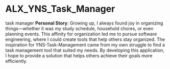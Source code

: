 # ALX_YNS_Task_Manager
task manager
**Personal Story**:
Growing up, I always found joy in organizing things—whether it was my study schedule, household chores, or even planning events. 
This affinity for organization led me to pursue software engineering, where I could create tools that help others stay organized. 
The inspiration for YNS-Task-Management came from my own struggle to find a task management tool that suited my needs. By developing this 
application, I hope to provide a solution that helps others achieve their goals more efficiently.
